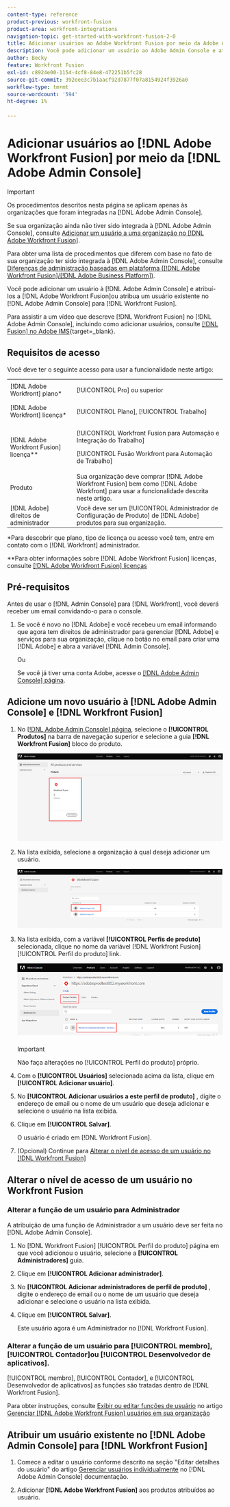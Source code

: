 ```yaml
---
content-type: reference
product-previous: workfront-fusion
product-area: workfront-integrations
navigation-topic: get-started-with-workfront-fusion-2-0
title: Adicionar usuários ao Adobe Workfront Fusion por meio da Adobe Admin Console
description: Você pode adicionar um usuário ao Adobe Admin Console e atribuí-lo ao Adobe Workfront Fusion ou atribuir um usuário existente no Adobe Admin Console ao Workfront Fusion.
author: Becky
feature: Workfront Fusion
exl-id: c8924e00-1154-4cf8-84e8-472251b5fc28
source-git-commit: 392eee3c7b1aacf92d7877f07a8154924f3926a0
workflow-type: tm+mt
source-wordcount: '594'
ht-degree: 1%

---
```


# Adicionar usuários ao [!DNL Adobe Workfront Fusion] por meio da [!DNL Adobe Admin Console]

>[!IMPORTANT]
>
>Os procedimentos descritos nesta página se aplicam apenas às organizações que foram integradas na [!DNL Adobe Admin Console].
>
>Se sua organização ainda não tiver sido integrada à [!DNL Adobe Admin Console], consulte [Adicionar um usuário a uma organização no [!DNL Adobe Workfront Fusion]](../organizations/add-user-to-an-organization.md).
>
>Para obter uma lista de procedimentos que diferem com base no fato de sua organização ter sido integrada à [!DNL Adobe Admin Console], consulte [Diferenças de administração baseadas em plataforma ([!DNL Adobe Workfront Fusion]/[!DNL Adobe Business Platform])](../fusion-in-admin-console/fusion-adobe-admin-console.md).

Você pode adicionar um usuário à [!DNL Adobe Admin Console] e atribuí-los a [!DNL Adobe Workfront Fusion]ou atribua um usuário existente no [!DNL Adobe Admin Console] para [!DNL Workfront Fusion].

Para assistir a um vídeo que descreve [!DNL Workfront Fusion] no [!DNL Adobe Admin Console], incluindo como adicionar usuários, consulte [[!DNL Fusion] no Adobe IMS](https://video.tv.adobe.com/v/3412464/){target=_blank}.

## Requisitos de acesso

Você deve ter o seguinte acesso para usar a funcionalidade neste artigo:

<table style="table-layout:auto"> 
 <col> 
 <col> 
 <tbody> 
  <tr> 
   <td role="rowheader">[!DNL Adobe Workfront] plano*</td> 
   <td> <p>[!UICONTROL Pro] ou superior</p> </td> 
  </tr> 
  <tr data-mc-conditions=""> 
   <td role="rowheader">[!DNL Adobe Workfront] licença*</td> 
   <td> <p>[!UICONTROL Plano], [!UICONTROL Trabalho]</p> </td> 
  </tr> 
  <tr> 
   <td role="rowheader">[!DNL Adobe Workfront Fusion] licença**</td> 
   <td> <p>[!UICONTROL Workfront Fusion para Automação e Integração do Trabalho] </p> <p>[!UICONTROL Fusão Workfront para Automação de Trabalho] </p>  </td> 
  </tr> 
  <tr> 
   <td role="rowheader">Produto</td> 
   <td>Sua organização deve comprar [!DNL Adobe Workfront Fusion] bem como [!DNL Adobe Workfront] para usar a funcionalidade descrita neste artigo.</td> 
  </tr>
   <tr> 
   <td role="rowheader">[!DNL Adobe] direitos de administrador</td> 
   <td>Você deve ser um [!UICONTROL Administrador de Configuração de Produto] de [!DNL Adobe] produtos para sua organização.</td> 
  </tr>
  </tbody> 
</table>

&#42;Para descobrir que plano, tipo de licença ou acesso você tem, entre em contato com o [!DNL Workfront] administrador.

&#42;&#42;Para obter informações sobre [!DNL Adobe Workfront Fusion] licenças, consulte [[!DNL Adobe Workfront Fusion] licenças](../../workfront-fusion/get-started/license-automation-vs-integration.md)



## Pré-requisitos

Antes de usar o [!DNL Admin Console] para [!DNL Workfront], você deverá receber um email convidando-o para o console.

1. Se você é novo no [!DNL Adobe] e você recebeu um email informando que agora tem direitos de administrador para gerenciar [!DNL Adobe] e serviços para sua organização, clique no botão no email para criar uma [!DNL Adobe] e abra a variável [!DNL Admin Console].

   Ou

   Se você já tiver uma conta Adobe, acesse o [[!DNL Adobe Admin Console] página](https://adminconsole.adobe.com/).


## Adicione um novo usuário à [!DNL Adobe Admin Console] e [!DNL Workfront Fusion]

1. No [[!DNL Adobe Admin Console] página](https://adminconsole.adobe.com/), selecione o **[!UICONTROL Produtos]** na barra de navegação superior e selecione a guia **[!DNL Workfront Fusion]** bloco do produto.

   ![Fusão no Admin Console](assets/fusion-product-admin-console.png)

1. Na lista exibida, selecione a organização à qual deseja adicionar um usuário.

   ![Instância de fusão no Admin Console](assets/fusion-instances-admin-console.png)

1. Na lista exibida, com a variável **[!UICONTROL Perfis de produto]** selecionada, clique no nome da variável [!DNL Workfront Fusion] [!UICONTROL Perfil do produto] link.

   ![Perfil de produto do Workfront Fusion](../../administration-and-setup/add-users/create-and-manage-users/assets/prod-profile-1.png)

   >[!IMPORTANT]
   >
   > Não faça alterações no [!UICONTROL Perfil do produto] próprio.

1. Com o **[!UICONTROL Usuários]** selecionada acima da lista, clique em **[!UICONTROL Adicionar usuário]**.

1. No **[!UICONTROL Adicionar usuários a este perfil de produto]** , digite o endereço de email ou o nome de um usuário que deseja adicionar e selecione o usuário na lista exibida.

1. Clique em **[!UICONTROL Salvar]**.

   O usuário é criado em [!DNL Workfront Fusion].

   <!--
    >[!IMPORTANT]
    >
    > Do not make any changes to the Product Profile itself.
    -->

1. (Opcional) Continue para [Alterar o nível de acesso de um usuário no [!DNL Workfront Fusion]](#change-a-users-access-level-in-workfront-fusion)

## Alterar o nível de acesso de um usuário no Workfront Fusion

### Alterar a função de um usuário para Administrador

A atribuição de uma função de Administrador a um usuário deve ser feita no [!DNL Adobe Admin Console].

1. No [!DNL Workfront Fusion] [!UICONTROL Perfil do produto] página em que você adicionou o usuário, selecione a **[!UICONTROL Administradores]** guia.

1. Clique em **[!UICONTROL Adicionar administrador]**.

1. No **[!UICONTROL Adicionar administradores de perfil de produto]** , digite o endereço de email ou o nome de um usuário que deseja adicionar e selecione o usuário na lista exibida.

1. Clique em **[!UICONTROL Salvar]**.

   Este usuário agora é um Administrador no [!DNL Workfront Fusion].

### Alterar a função de um usuário para [!UICONTROL membro], [!UICONTROL Contador]ou [!UICONTROL Desenvolvedor de aplicativos].

[!UICONTROL membro], [!UICONTROL Contador], e [!UICONTROL Desenvolvedor de aplicativos] as funções são tratadas dentro de [!DNL Workfront Fusion].

Para obter instruções, consulte [Exibir ou editar funções de usuário](../organizations/manage-fusion-users.md#view-or-edit-user-roles) no artigo [Gerenciar [!DNL Adobe Workfront Fusion] usuários em sua organização](../organizations/manage-fusion-users.md)

## Atribuir um usuário existente no [!DNL Adobe Admin Console] para [!DNL Workfront Fusion]

1. Comece a editar o usuário conforme descrito na seção &quot;Editar detalhes do usuário&quot; do artigo [Gerenciar usuários individualmente](https://helpx.adobe.com/enterprise/using/manage-users-individually.html) no [!DNL Adobe Admin Console] documentação.

1. Adicionar **[!DNL Adobe Workfront Fusion]** aos produtos atribuídos ao usuário.
